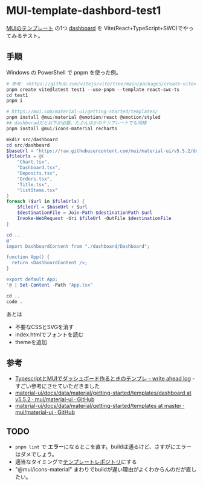 # MUI-template-dashbord-test1

[MUIのテンプレート](https://mui.com/material-ui/getting-started/templates/)
の1つ [dashboard](https://mui.com/material-ui/getting-started/templates/dashboard/)
を Vite(React+TypeScript+SWC)でやってみるテスト。

## 手順

Windows の
PowerShell で pnpm を使った例。

```powershell
# 参考: <https://github.com/vitejs/vite/tree/main/packages/create-vite>
pnpm create vite@latest test1 --use-pnpm --template react-swc-ts
cd test1
pnpm i

# https://mui.com/material-ui/getting-started/templates/
pnpm install @mui/material @emotion/react @emotion/styled
## dashboradだと以下が必要。たぶんほかのテンプレートでも同様
pnpm install @mui/icons-material recharts

mkdir src/dashboard
cd src/dashboard
$baseUrl = "https://raw.githubusercontent.com/mui/material-ui/v5.5.2/docs/data/material/getting-started/templates/dashboard/"
$fileUrls = @(
    "Chart.tsx",
    "Dashboard.tsx",
    "Deposits.tsx",
    "Orders.tsx",
    "Title.tsx",
    "listItems.tsx"
)
foreach ($url in $fileUrls) {
    $fileUrl = $baseUrl + $url
    $destinationFile = Join-Path $destinationPath $url
    Invoke-WebRequest -Uri $fileUrl -OutFile $destinationFile
}

cd ..
@'
import DashboardContent from "./dashboard/Dashboard";

function App() {
  return <DashboardContent />;
}

export default App;
'@ | Set-Content -Path "App.tsx"

cd ..
code .
```

あとは

- 不要なCSSとSVGを消す
- index.htmlでフォントを読む
- themeを追加

## 参考

- [TypescriptとMUIでダッシュボード作るときのテンプレ - write ahead log](https://twinbird-htn.hatenablog.com/entry/2022/09/24/111839) - すごい参考にさせていただきました
- [material-ui/docs/data/material/getting-started/templates/dashboard at v5.5.2 · mui/material-ui · GitHub](https://github.com/mui/material-ui/tree/v5.5.2/docs/data/material/getting-started/templates/dashboard)
- [material-ui/docs/data/material/getting-started/templates at master · mui/material-ui · GitHub](https://github.com/mui/material-ui/tree/master/docs/data/material/getting-started/templates)

## TODO

- `pnpm lint` で **エラー**になるとこを直す。buildは通るけど、さすがにエラーはダメでしょう。
- 適当なタイミングで[テンプレートレポジトリ](https://docs.github.com/ja/repositories/creating-and-managing-repositories/creating-a-template-repository)にする
- "@mui/icons-material" まわりでbuildが遅い理由がよくわからんのだが直したい。
